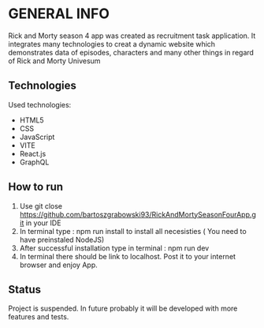 # GENERAL INFO

Rick and Morty season 4 app was created as recruitment task application. It integrates many technologies to creat a dynamic website which demonstrates data of episodes, characters and many other things in regard of Rick and Morty Univesum

## Technologies

Used technologies:

- HTML5
- CSS
- JavaScript
- VITE
- React.js
- GraphQL

## How to run

1. Use git close https://github.com/bartoszgrabowski93/RickAndMortySeasonFourApp.git in your IDE
2. In terminal type : npm run install to install all necesisties ( You need to have preinstaled NodeJS)
3. After successful installation type in terminal : npm run dev
4. In terminal there should be link to localhost. Post it to your internet browser and enjoy App.

## Status

Project is suspended. In future probably it will be developed with more features and tests.
